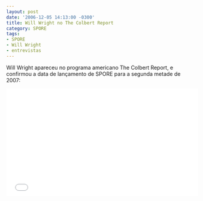 ```yaml
---
layout: post
date: '2006-12-05 14:13:00 -0300'
title: Will Wright no The Colbert Report
category: SPORE
tags:
- SPORE
- Will Wright
- entrevistas
---
```

Will Wright apareceu no programa americano The Colbert Report, e confirmou a data de lançamento de SPORE para a segunda metade de 2007:

<iframe src="//media.mtvnservices.com/embed/mgid:arc:video:comedycentral.com:a0222516-ed00-11e0-aca6-0026b9414f30" width="512" height="288" frameborder="0" allowfullscreen="true"></iframe>